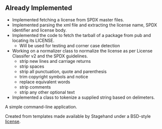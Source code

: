 
## Already Implemented

* Implemented fetching a license from SPDX master files.
* Implemented parsing the xml file and extracting the license name, SPDX identifier and license body.
* Implemented the code to fetch the tarball of a package from pub and locating its LICENSE.
	* Will be used for testing and corner case detection
* Working on a normalizer class to normalize the license as per License Classifer v2 and the SPDX guidelines. 
  * strip new lines and carriage returns
  * strip spaces
  * strip all punctuation, quote and parenthesis
  * trim copyright symbols and notice
  * replace equivalent words
  * strip comments
  * strip any other optional text
* Implemented a class to tokenize a supplied string based on delimeters.



A simple command-line application.

Created from templates made available by Stagehand under a BSD-style
[license](https://github.com/dart-lang/stagehand/blob/master/LICENSE).

